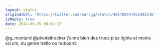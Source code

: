 ```yaml
---
layout: status
originalUrl: 'https://twitter.com/marcgg/status/481708947452481536'
isReply: true
date: 2014-06-25 08:02:17
---
```


@g_montard @pivotaltracker j'aime bien des trucs plus lights et moins scrum, du genre trello ou huboard.
